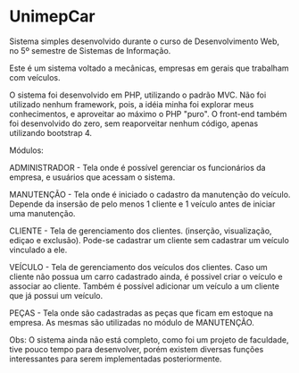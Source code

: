 # UnimepCar

Sistema simples desenvolvido durante o curso de Desenvolvimento Web, no 5º semestre de Sistemas de Informação.

Este é um sistema voltado a mecânicas, empresas em gerais que trabalham com veículos.

O sistema foi desenvolvido em PHP, utilizando o padrão MVC. Não foi utilizado nenhum framework, pois, a idéia minha foi explorar
meus conhecimentos, e aproveitar ao máximo o PHP "puro". O front-end também foi desenvolvido do zero, sem reaporveitar nenhum código, apenas utilizando bootstrap 4.

Módulos:

ADMINISTRADOR - Tela onde é possível gerenciar os funcionários da empresa, e usuários que acessam o sistema.

MANUTENÇÃO - Tela onde é iniciado o cadastro da manutenção do veículo. Depende da insersão de pelo menos 1 cliente e 1 veículo antes de
iniciar uma manutenção.

CLIENTE - Tela de gerenciamento dos clientes. (inserção, visualização, ediçao e exclusão). Pode-se cadastrar um cliente sem cadastrar um
veículo vinculado a ele.

VEÍCULO - Tela de gerenciamento dos veículos dos clientes. Caso um cliente não possua um carro cadastrado ainda, é possivel criar o veículo
e associar ao cliente. Também é possível adicionar um veículo a um cliente que já possui um veículo.

PEÇAS - Tela onde são cadastradas as peças que ficam em estoque na empresa. As mesmas são utilizadas no módulo de MANUTENÇÃO.

Obs: O sistema ainda não está completo, como foi um projeto de faculdade, tive pouco tempo para desenvolver, porém existem diversas
funções interessantes para serem implementadas posteriormente.


